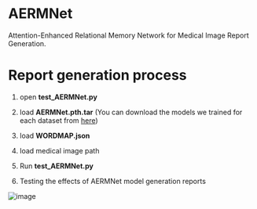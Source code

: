 # AERMNet
Attention-Enhanced Relational Memory Network for Medical Image Report Generation.

# Report generation process
1. open **test_AERMNet.py**

2. load **AERMNet.pth.tar** (You can download the models we trained for each dataset from [here](https://drive.google.com/file/d/1o9BYUXnZu0w9eYtgVH66Dz53hV2GnLMp/view?usp=sharing))

3. load **WORDMAP.json**

4. load medical image path

5. Run **test_AERMNet.py**

6. Testing the effects of AERMNet model generation reports

![image](https://github.com/Allenxq/AERMNet/blob/main/test.jpg)

